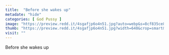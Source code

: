 ```yaml
---
title:  "Before she wakes up"
metadate: "hide"
categories: [ God Pussy ]
image: "https://preview.redd.it/4sgafjp6o4n51.jpg?auto=webp&s=8cf835ce899105e5d5150915aef805362e0f5719"
thumb: "https://preview.redd.it/4sgafjp6o4n51.jpg?width=640&crop=smart&auto=webp&s=8d919c2f735baf65586e9097d074f2e0a02dbff8"
visit: ""
---
```

Before she wakes up
